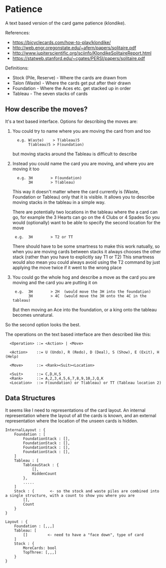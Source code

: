 # Patience
A text based version of the card game patience (klondike).

References:
* https://bicyclecards.com/how-to-play/klondike/
* http://web.engr.oregonstate.edu/~afern/papers/solitaire.pdf
* http://www.jupiterscientific.org/sciinfo/KlondikeSolitaireReport.html
* https://statweb.stanford.edu/~cgates/PERSI/papers/solitaire.pdf

Definitions:
* Stock (Pile, Reserve)  - Where the cards are drawn from
* Talon (Waste)          - Where the cards get put after their drawn
* Foundation             - Where the Aces etc. get stacked up in order
* Tableau                - The seven stacks of cards


## How describe the moves?
It's a text based interface.  Options for describing the moves are:

1. You could try to name where you are moving the card from and too  

         e.g. W(aste)    > T(ableau)5
              T(ableau)5 > F(oundation)

   but moving stacks around the Tableau is difficult to describe

2. Instead you could name the card you are moving, and where you are moving it too

         e.g. 3H        > F(oundation)
		      3H        > T(ableau)

   This way it doesn't matter where the card currently is (Waste, Foundation or Tableau) only that it is visible.
   It allows you to describe moving stacks in the tableau in a simple way.
   
   There are potentially two locations in the tableau where the a card can go, for example the 3 Hearts can go on the 4 Clubs or 4 Spades
   So you would (optionally) want to be able to specify the second location for the move 

        e.g.  3H        > T2 or TT

   There should have to be some smartness to make this work natually, so when you are moving cards between stacks it always chooses the other stack (rather than you have to explicitly say T1 or T2)
   This smartness would also mean you could always avoid using the T2 command by just applying the move twice if it went to the wrong place
	
3. You could go the whole hog and describe a move as the card you are moving and the card you are putting it on
   
        e.g.  3H        > 2H  (would move the 3H into the foundation)
		      3H        > 4C  (would move the 3H onto the 4C in the tableau)

   But then moving an Ace into the foundation, or a king onto the tableau becomes unnatural.

So the second option looks the best.


The operations on the text based interface are then described like this:
 
      <Operation> ::= <Action> | <Move>

	  <Action>    ::= U (Undo), R (Redo), D (Deal), S (Show), E (Exit), H (Help)

	  <Move>      ::= <Rank><Suit><Location>

	  <Suit>      ::= C,D,H,S
	  <Rank>      ::= A,2,3,4,5,6,7,8,9,10,J,Q,K
	  <Location>  ::= F(oundation) or T(ableau) or TT (Tableau location 2)


## Data Structures

It seems like I need to representations of the card layout.  An internal representation where the layout of all the cards is known, and an external representation where the location of the unseen cards is hidden.

	InternalLayout : {
		Foundation : [
			FoundationStack : [],
			FoundationStack : [],
			FoundationStack : [],
			FoundationStack : [],
		]
		Tableau : [
			TableauStack : {
				[], 
				HiddenCount
			},
			.....
		]
		Stock : {       <- so the stock and waste piles are combined into a single structure, with a count to show you where you are 
			[],
			Count
		}
	}

	Layout : {
		Foundation : [,,,]
		Tableau: [
			[]         <- need to have a "face down", type of card
		]
		Stock : {
			MoreCards: bool
			TopThree: [,,,]
		}
	}

